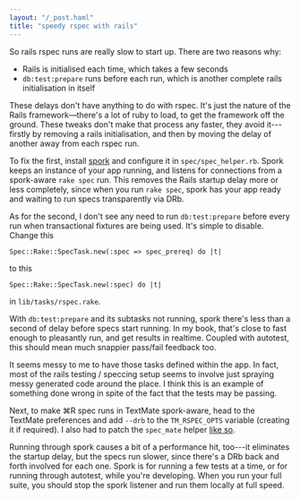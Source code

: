 ```yaml
---
layout: "/_post.haml"
title: "speedy rspec with rails"
---
```


So rails rspec runs are really slow to start up. There are two reasons why:

- Rails is initialised each time, which takes a few seconds
- `db:test:prepare` runs before each run, which is another complete rails initialisation in itself

These delays don't have anything to do with rspec. It's just the nature of the Rails framework—there's a lot of ruby to load, to get the framework off the ground. These tweaks don't make that process any faster, they avoid it---firstly by removing a rails initialisation, and then by moving the delay of another away from each rspec run.

To fix the first, install [spork](http://wiki.github.com/dchelimsky/rspec/spork-autospec-pure-bdd-joy) and configure it in `spec/spec_helper.rb`. Spork keeps an instance of your app running, and listens for connections from a spork-aware `rake spec` run. This removes the Rails startup delay more or less completely, since when you run `rake spec`, spork has your app ready and waiting to run specs transparently via DRb.

As for the second, I don't see any need to run `db:test:prepare` before every run when transactional fixtures are being used. It's simple to disable. Change this

    Spec::Rake::SpecTask.new(:spec => spec_prereq) do |t|

to this

    Spec::Rake::SpecTask.new(:spec) do |t|

in `lib/tasks/rspec.rake`.

With `db:test:prepare` and its subtasks not running, spork there's less than a second of delay before specs start running. In my book, that's close to fast enough to pleasantly run, and get results in realtime. Coupled with autotest, this should mean much snappier pass/fail feedback too.

It seems messy to me to have those tasks defined within the app. In fact, most of the rails testing / speccing setup seems to involve just spraying messy generated code around the place. I think this is an example of something done wrong in spite of the fact that the tests may be passing.

Next, to make ⌘R spec runs in TextMate spork-aware, head to the TextMate preferences and add `--drb` to the `TM_RSPEC_OPTS` variable (creating it if required). I also had to patch the `spec_mate` helper [like so](http://github.com/benhoskings/ruby-rspec.tmbundle/commit/c70b16106cd5ba74e97cc967d0e8f307850cbd28).

Running through spork causes a bit of a performance hit, too---it eliminates the startup delay, but the specs run slower, since there's a DRb back and forth involved for each one. Spork is for running a few tests at a time, or for running through autotest, while you're developing. When you run your full suite, you should stop the spork listener and run them locally at full speed.
